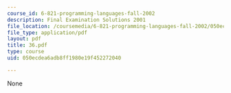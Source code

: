 ```yaml
---
course_id: 6-821-programming-languages-fall-2002
description: Final Examination Solutions 2001
file_location: /coursemedia/6-821-programming-languages-fall-2002/050ecdea6adb8ff1980e19f452272040_36.pdf
file_type: application/pdf
layout: pdf
title: 36.pdf
type: course
uid: 050ecdea6adb8ff1980e19f452272040

---
```

None